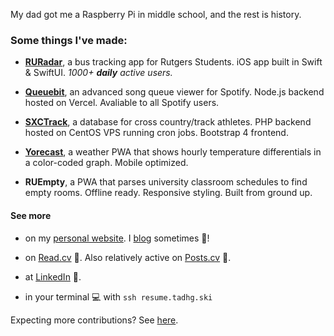 My dad got me a Raspberry Pi in middle school, and the rest is history.

### Some things I've made:

- **[RURadar](https://apps.apple.com/us/app/ruradar/id6472299023)**, a bus tracking app for Rutgers Students. iOS app built in Swift & SwiftUI. _1000+ **daily** active users._

- **[Queuebit](https://queuebit.vercel.app)**, an advanced song queue viewer for Spotify. Node.js backend hosted on Vercel. Avaliable to all Spotify users.

- **[SXCTrack](https://sxctrack.com/)**, a database for cross country/track athletes. PHP backend hosted on CentOS VPS running cron jobs. Bootstrap 4 frontend.

- **[Yorecast](https://tigertjj.com/projects/yorecast)**, a weather PWA that shows hourly temperature differentials in a color-coded graph. Mobile optimized.

- **RUEmpty**, a PWA that parses university classroom schedules to find empty rooms. Offline ready. Responsive styling. Built from ground up.

#### See more

- on my [personal website](https://tigertjj.com/). I [blog](https://tadhg.ski/posts) sometimes 📝!

- on [Read.cv](https://read.cv/tadhg/) 📄. Also relatively active on [Posts.cv](https://posts.cv/tadhg/) 💬.

- at [LinkedIn](https://linkedin.com/in/tadhgj) 🧳.

- in your terminal 💻 with `ssh resume.tadhg.ski`


Expecting more contributions? See [here](https://x.com/tekbog/status/1703083350318051564 "(I edit js files and upload direct to FTP for many web projects)").

